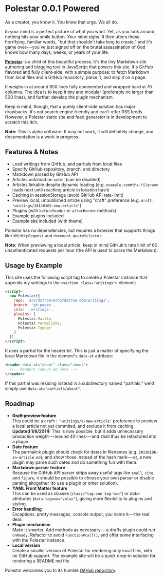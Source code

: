 # Polestar 0.0.1 Powered

As a creator, you know it. You know that urge. We all do.

In your mind is a perfect picture of what you want. Yet, as you look around, nothing hits your smile button. Your mind sighs. It then utters those horrifying, familiar words, "but that shouldn't take long to create," and it's game over---you've just signed off on the brutal assassination of God knows how many days, weeks, or years of your life.

**[Polestar](https://github.com/dnordstrom/polestar)** is a child of this beautiful process. It's the tiny Markdown site authoring and blogging tool in JavaScript that powers this site. It's GitHub flavored and fully client-side, with a simple purpose: to fetch Markdown from local files and a GitHub repository, parse it, and slap it on a page.

It weighs in at around 600 lines fully commented and wrapped hard at 70 columns. The idea is to keep it tiny and modular (preferably no larger than 500 lines), and further develop the plugin mechanism.

Keep in mind, though, that a purely client-side solution has major drawbacks. It's not search engine friendly and can't offer RSS feeds. However, a Polestar static site and feed generator is in development to scratch this itch.

**Note:** This is alpha software. It may not work, it will definitely change, and documentation is a work in progress.

## Features & Notes

- Load writings from GitHub, and partials from local files
- Specify GitHub repository, branch, and directory
- Markdown parsed by GitHub API
- Articles autoload on scroll (can be disabled)
- Articles linkable despite dynamic loading (e.g. `example.com#the-filename` loads next until reaching article in location hash)
- Caching in sessionStorage (avoid GitHub API rate-limit)
- Preview local, unpublished article using "draft" preference (e.g. `draft: 'writings/20140106-new-article'`)
- Plugins (with `beforeRender` or `afterRender` methods)
- Example plugins included
- Example site included (with theme)

Polestar has no dependencies, but requires a browser that supports things like `XMLHttpRequest` and `document.querySelector`.

**Note:** When previewing a local article, keep in mind GitHub's rate limit of 60 unauthenticated requests per hour (the API is used to parse the Markdown).

## Usage by Example

This site uses the following script tag to create a Polestar instance that appends my writings to the `<section class="writings">` element:

```html
<script>
  new Polestar({
    repo: 'dnordstrom/mrnordstrom.com/writings',
    branch: 'gh-pages',
    into: '.writings',
    plugins: [
      Polestar.Mailto,
      Polestar.Permalinks,
      Polestar.Typogr
    ]
  })
</script>
```

It uses a partial for the header bit. This is just a matter of specifying the local Markdown file in the element's `data-at` attribute:

```html
<header data-at="about" class="about">
  <!-- Renders /about.md here -->
</header>
```

If this partial was residing instead in a subdirectory named "partials," we'd simply use `data-at="partials/about"`.

## Roadmap

* **~~Draft preview feature~~**<br>This could be a `draft: 'writings/a-new-article'` preference to preview a local article not yet commited, and exclude it from caching.<br>**Updated 1/6/2014:** This is now possible, but it adds unnecessary production weight---around 40 lines---and shall thus be refactored into a plugin.
* **Date feature**<br>The permalink plugin should check for dates in filenames (e.g. `20130106-an-article.md`), and show those instead of the hash mark---or, a new plugin may parse such dates and do something fun with them.
* **Markdown parser feature**<br>Because the GitHub API parser strips away useful tags like `small`, `cite`, and `figure`, it should be possible to choose your own parser or disable parsing altogether (to use a plugin or other solution).
* **YAML Front Matter feature**<br>This can be used as classes (`class="tag-one tag-two"`) or data-attributes (`data-tagone="value"`), giving more flexibility to plugins and styling.
* **Error handling**<br>Exceptions, pretty messages, console output, you name it---the real deal.
* **Plugin mechanism**<br>Make it smarter. Add methods as necessary---a drafts plugin could run `onReady`. Refactor to avoid `Function#call()`, and offer some interfacing with the Polestar instance.
* **Local version**<br>Create a smaller version of Polestar for rendering only local files, with no GitHub support. The example site will be a quick drop-in solution for rendering a README.md file.

Polestar welcomes you to its humble [GitHub repository](https://github.com/dnordstrom/polestar).